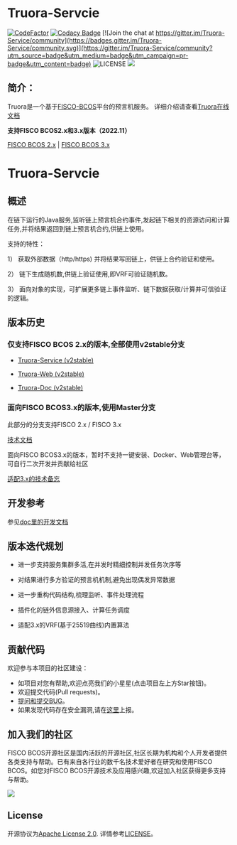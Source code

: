 # Truora-Servcie

[![CodeFactor](https://www.codefactor.io/repository/github/webankblockchain/truora-service/badge)](https://www.codefactor.io/repository/github/webankblockchain/truora-service)
[![Codacy Badge](https://app.codacy.com/project/badge/Grade/8f8d7f6ba47f404d94f786dc505c9797)](https://www.codacy.com/gh/WeBankBlockchain/Truora-Service/dashboard?utm_source=github.com&amp;utm_medium=referral&amp;utm_content=WeBankBlockchain/Truora-Service&amp;utm_campaign=Badge_Grade)
[![Join the chat at https://gitter.im/Truora-Service/community](https://badges.gitter.im/Truora-Service/community.svg)](https://gitter.im/Truora-Service/community?utm_source=badge&utm_medium=badge&utm_campaign=pr-badge&utm_content=badge)
![LICENSE](https://img.shields.io/github/license/WeBankBlockchain/Truora-Service)
<a href="https://github.com/WeBankBlockchain/Truora-Service"><img src="https://sloc.xyz/github/WeBankBlockchain/Truora-Service" /></a>

## 简介：  
   
   Truora是一个基于[FISCO-BCOS](https://github.com/FISCO-BCOS/FISCO-BCOS)平台的预言机服务。
   详细介绍请查看[Truora在线文档](https://truora.readthedocs.io/)

   
**支持FISCO BCOS2.x和3.x版本（2022.11）**

[FISCO BCOS 2.x](https://fisco-bcos-documentation.readthedocs.io/zh_CN/latest/) | [FISCO BCOS 3.x](https://fisco-bcos-doc.readthedocs.io/zh_CN/latest/)



# Truora-Servcie

## 概述

在链下运行的Java服务,监听链上预言机合约事件,发起链下相关的资源访问和计算任务,并将结果返回到链上预言机合约,供链上使用。

支持的特性：

1） 获取外部数据（http/https) 并将结果写回链上，供链上合约验证和使用。

2） 链下生成随机数,供链上验证使用,即VRF可验证随机数。

3） 面向对象的实现，可扩展更多链上事件监听、链下数据获取/计算并可信验证的逻辑。

## 版本历史


### 仅支持FISCO BCOS 2.x的版本,全部使用v2stable分支

* [Truora-Service (v2stable)](https://github.com/WeBankBlockchain/Truora-Service/tree/v2stable)

* [Truora-Web (v2stable)](https://github.com/WeBankBlockchain/Truora-Web/tree/v2stable)

* [Truora-Doc (v2stable)](https://truora.readthedocs.io/zh_CN/v2stable/)

### 面向FISCO BCOS3.x的版本,使用Master分支

此部分的分支支持FISCO 2.x / FISCO 3.x

[技术文档](https://truora.readthedocs.io/)

面向FISCO BCOS3.x的版本，暂时不支持一键安装、Docker、Web管理台等，可自行二次开发并贡献给社区

[适配3.x的技术备忘](README_V3.md)


## 开发参考
参见[doc里的开发文档](https://truora.readthedocs.io/zh_CN/main/dev-quick-start.html)


## 版本迭代规划

* 进一步支持服务集群多活,在并发时精细控制并发任务次序等

* 对结果进行多方验证的预言机机制,避免出现偶发异常数据

* 进一步重构代码结构,梳理监听、事件处理流程

* 插件化的链外信息源接入、计算任务调度

* 适配3.x的VRF(基于25519曲线)内置算法




## 贡献代码
欢迎参与本项目的社区建设：
- 如项目对您有帮助,欢迎点亮我们的小星星(点击项目左上方Star按钮)。
- 欢迎提交代码(Pull requests)。
- [提问和提交BUG](https://github.com/WeBankBlockchain/Truora-Service/issues)。
- 如果发现代码存在安全漏洞,请在[这里](https://security.webank.com)上报。

## 加入我们的社区

FISCO BCOS开源社区是国内活跃的开源社区,社区长期为机构和个人开发者提供各类支持与帮助。已有来自各行业的数千名技术爱好者在研究和使用FISCO BCOS。如您对FISCO BCOS开源技术及应用感兴趣,欢迎加入社区获得更多支持与帮助。


![](https://media.githubusercontent.com/media/FISCO-BCOS/LargeFiles/master/images/QR_image.png)

## License

开源协议为[Apache License 2.0](http://www.apache.org/licenses/). 详情参考[LICENSE](./LICENSE)。
